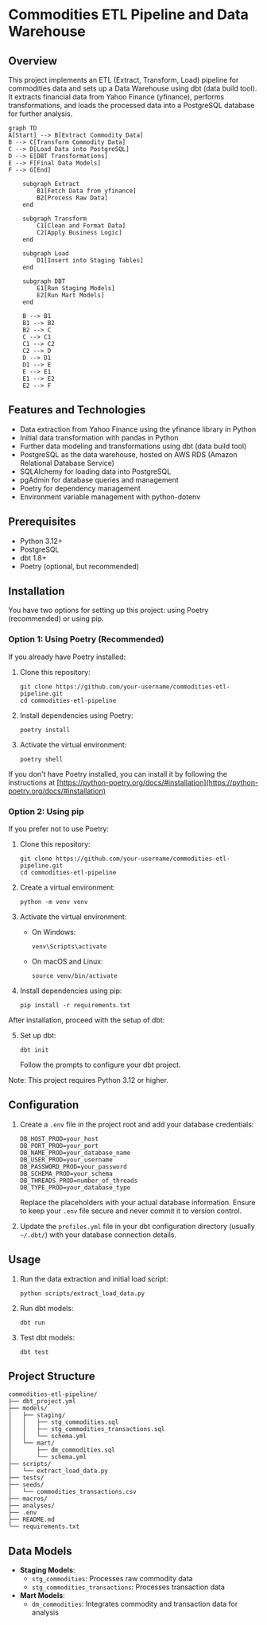 # Commodities ETL Pipeline and Data Warehouse

## Overview

This project implements an ETL (Extract, Transform, Load) pipeline for commodities data and sets up a Data Warehouse using dbt (data build tool). It extracts financial data from Yahoo Finance (yfinance), performs transformations, and loads the processed data into a PostgreSQL database for further analysis.

```mermaid
graph TD
A[Start] --> B[Extract Commodity Data]
B --> C[Transform Commodity Data]
C --> D[Load Data into PostgreSQL]
D --> E[DBT Transformations]
E --> F[Final Data Models]
F --> G[End]

    subgraph Extract
        B1[Fetch Data from yfinance]
        B2[Process Raw Data]
    end

    subgraph Transform
        C1[Clean and Format Data]
        C2[Apply Business Logic]
    end

    subgraph Load
        D1[Insert into Staging Tables]
    end

    subgraph DBT
        E1[Run Staging Models]
        E2[Run Mart Models]
    end

    B --> B1
    B1 --> B2
    B2 --> C
    C --> C1
    C1 --> C2
    C2 --> D
    D --> D1
    D1 --> E
    E --> E1
    E1 --> E2
    E2 --> F
```

## Features and Technologies

- Data extraction from Yahoo Finance using the yfinance library in Python
- Initial data transformation with pandas in Python
- Further data modeling and transformations using dbt (data build tool)
- PostgreSQL as the data warehouse, hosted on AWS RDS (Amazon Relational Database Service)
- SQLAlchemy for loading data into PostgreSQL
- pgAdmin for database queries and management
- Poetry for dependency management
- Environment variable management with python-dotenv

## Prerequisites

- Python 3.12+
- PostgreSQL
- dbt 1.8+
- Poetry (optional, but recommended)

## Installation

You have two options for setting up this project: using Poetry (recommended) or using pip.

### Option 1: Using Poetry (Recommended)

If you already have Poetry installed:

1. Clone this repository:

   ```
   git clone https://github.com/your-username/commodities-etl-pipeline.git
   cd commodities-etl-pipeline
   ```

2. Install dependencies using Poetry:

   ```
   poetry install
   ```

3. Activate the virtual environment:
   ```
   poetry shell
   ```

If you don't have Poetry installed, you can install it by following the instructions at [https://python-poetry.org/docs/#installation](https://python-poetry.org/docs/#installation)

### Option 2: Using pip

If you prefer not to use Poetry:

1. Clone this repository:

   ```
   git clone https://github.com/your-username/commodities-etl-pipeline.git
   cd commodities-etl-pipeline
   ```

2. Create a virtual environment:

   ```
   python -m venv venv
   ```

3. Activate the virtual environment:

   - On Windows:
     ```
     venv\Scripts\activate
     ```
   - On macOS and Linux:
     ```
     source venv/bin/activate
     ```

4. Install dependencies using pip:
   ```
   pip install -r requirements.txt
   ```

After installation, proceed with the setup of dbt:

5. Set up dbt:
   ```
   dbt init
   ```
   Follow the prompts to configure your dbt project.

Note: This project requires Python 3.12 or higher.

## Configuration

1. Create a `.env` file in the project root and add your database credentials:

   ```
   DB_HOST_PROD=your_host
   DB_PORT_PROD=your_port
   DB_NAME_PROD=your_database_name
   DB_USER_PROD=your_username
   DB_PASSWORD_PROD=your_password
   DB_SCHEMA_PROD=your_schema
   DB_THREADS_PROD=number_of_threads
   DB_TYPE_PROD=your_database_type
   ```

   Replace the placeholders with your actual database information. Ensure to keep your `.env` file secure and never commit it to version control.

2. Update the `profiles.yml` file in your dbt configuration directory (usually `~/.dbt/`) with your database connection details.

## Usage

1. Run the data extraction and initial load script:

   ```
   python scripts/extract_load_data.py
   ```

2. Run dbt models:

   ```
   dbt run
   ```

3. Test dbt models:
   ```
   dbt test
   ```

## Project Structure

```
commodities-etl-pipeline/
├── dbt_project.yml
├── models/
│   ├── staging/
│   │   ├── stg_commodities.sql
│   │   ├── stg_commodities_transactions.sql
│   │   └── schema.yml
│   └── mart/
│       ├── dm_commodities.sql
│       └── schema.yml
├── scripts/
│   └── extract_load_data.py
├── tests/
├── seeds/
│   └── commodities_transactions.csv
├── macros/
├── analyses/
├── .env
├── README.md
└── requirements.txt
```

## Data Models

- **Staging Models**:
  - `stg_commodities`: Processes raw commodity data
  - `stg_commodities_transactions`: Processes transaction data
- **Mart Models**:
  - `dm_commodities`: Integrates commodity and transaction data for analysis
